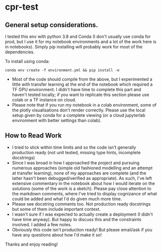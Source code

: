 # cpr-test

## General setup considerations.

I tested this env with python 3.8 and Conda (I don't usually use conda for prod, 
but I use it for my notebook environments and a lot of the work here is in notebooks).
Simply pip installing will probably work for most of the dependencies.

To install using conda:

``conda env create -f environment.yml
&& pip install -e``

- Most of the code should compile from the above, but I experimented a little with transfer learning at the end of the notebook which required a TF GPU environment. I didn't have time to complete this part and haven't tested locally; if you want to replicate this section please use colab or a TF instance on cloud.
- Please note that if you run my notebook in a colab environment, some of the plotly visualisations don't render correctly. Please use the local setup given by conda for a complete viewing (or a cloud jupyterlab environment with better settings than colab).

## How to Read Work
- I tried to stick within time limits and so the code isn't generally production ready (not unit tested, missing type hints, incomplete docstrings)
- Since I was broad in how I approached the project and pursuing numerous approaches (simple old fashioned modelling and an attempt at transfer learning), none of my approaches are complete (and the latter hasn't been debugged/verified as appropriate). As such, I've left extensive commentary in the notebook about how I would iterate on the solutions (some of the work is a sketch). Please pay close attention to the markdown comments, where I've tried to display cognizance of what could be added and what I'd do given much more time.
- Please see docstring comments too. Not production ready docstrings but some of them include important context.
- I wasn't sure if I was expected to actually create a deployment (I didn't have time anyway). But happy to discuss this and the constraints involved. I added a few notes.
- Obviously this code isn't production ready! But please email/ask if you have any questions about how I'd make it so!

Thanks and enjoy reading!

